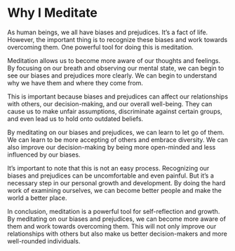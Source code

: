 # Why I Meditate

As human beings, we all have biases and prejudices. It’s a fact of life. However, the important thing is to recognize these biases and work towards overcoming them. One powerful tool for doing this is meditation.

Meditation allows us to become more aware of our thoughts and feelings. By focusing on our breath and observing our mental state, we can begin to see our biases and prejudices more clearly. We can begin to understand why we have them and where they come from.

This is important because biases and prejudices can affect our relationships with others, our decision-making, and our overall well-being. They can cause us to make unfair assumptions, discriminate against certain groups, and even lead us to hold onto outdated beliefs.

By meditating on our biases and prejudices, we can learn to let go of them. We can learn to be more accepting of others and embrace diversity. We can also improve our decision-making by being more open-minded and less influenced by our biases.

It’s important to note that this is not an easy process. Recognizing our biases and prejudices can be uncomfortable and even painful. But it’s a necessary step in our personal growth and development. By doing the hard work of examining ourselves, we can become better people and make the world a better place.

In conclusion, meditation is a powerful tool for self-reflection and growth. By meditating on our biases and prejudices, we can become more aware of them and work towards overcoming them. This will not only improve our relationships with others but also make us better decision-makers and more well-rounded individuals.
